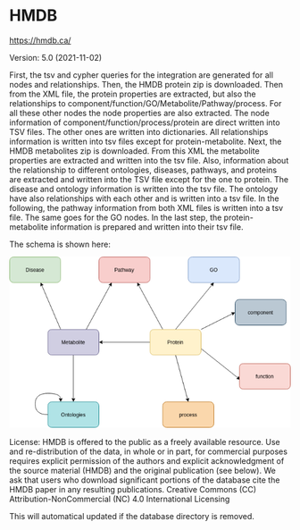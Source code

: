 # HMDB

https://hmdb.ca/

Version: 5.0 (2021-11-02)

First, the tsv and cypher queries for the integration are generated for all nodes and relationships.
Then, the HMDB protein zip is downloaded.
Then from the XML file, the protein properties are extracted, but also the relationships to component/function/GO/Metabolite/Pathway/process. For all these other nodes the node properties are also extracted. The node information of component/function/process/protein are direct written into TSV files. The other ones are written into dictionaries. All relationships information is written into tsv files except for protein-metabolite.
Next, the HMDB metabolites zip is downloaded.
From this  XML the metabolite properties are extracted and written into the tsv file.  Also, information about the relationship to different ontologies, diseases, pathways, and proteins are extracted and written into the TSV file except for the one to protein. The disease and ontology information is written into the tsv file. The ontology have also relationships with each other and is written into a tsv file.
In the following, the pathway information from both XML files is written into a tsv file. 
The same goes for the GO nodes.
In the last step, the protein-metabolite information is prepared and written into their tsv file.

The schema is shown here:

![er_diagram](hmdb.png)

License: HMDB is offered to the public as a freely available resource. Use and re-distribution of the data, in whole or in part, for commercial purposes requires explicit permission of the authors and explicit acknowledgment of the source material (HMDB) and the original publication (see below). We ask that users who download significant portions of the database cite the HMDB paper in any resulting publications. Creative Commons (CC) Attribution-NonCommercial (NC) 4.0 International Licensing

This will automatical updated if the database directory is removed.